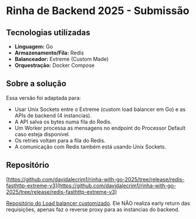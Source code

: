 # Rinha de Backend 2025 - Submissão

## Tecnologias utilizadas
- **Linguagem:** Go
- **Armazenamento/Fila:** Redis
- **Balanceador:** Extreme (Custom Made)
- **Orquestração:** Docker Compose

## Sobre a solução
Essa versão foi adaptada para:
- Usar Unix Sockets entre o Extreme (custom load balancer em Go) e as APIs de backend (4 instancias).
- A API salva os bytes numa fila do Redis.
- Um Worker processa as mensagens no endpoint do Processor Default caso esteja disponivel.
- Os retries voltam para a fila do Redis.
- A comunicação com Redis também está usando Unix Sockets.

## Repositório
[https://github.com/davidalecrim1/rinha-with-go-2025/tree/release/redis-fasthttp-extreme-v3](https://github.com/davidalecrim1/rinha-with-go-2025/tree/release/redis-fasthttp-extreme-v3)

[Repositório do Load balancer customizado](https://github.com/davidalecrim1/extreme). Ele NÃO realiza early return das requisições, apenas faz o reverse proxy para as instancias do backend.